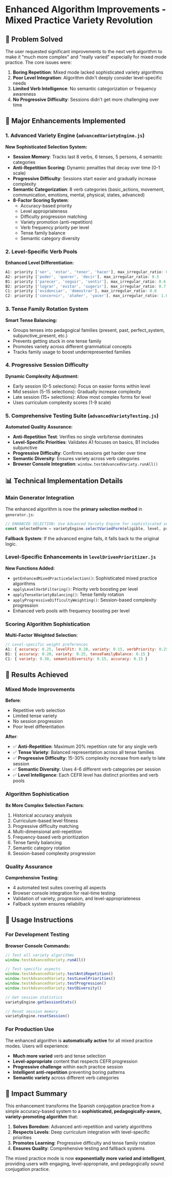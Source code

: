 # Enhanced Algorithm Improvements - Mixed Practice Variety Revolution

## 🎯 Problem Solved

The user requested significant improvements to the next verb algorithm to make it "much more complex" and "really varied" especially for mixed mode practice. The core issues were:

1. **Boring Repetition**: Mixed mode lacked sophisticated variety algorithms
2. **Poor Level Integration**: Algorithm didn't deeply consider level-specific needs
3. **Limited Verb Intelligence**: No semantic categorization or frequency awareness
4. **No Progressive Difficulty**: Sessions didn't get more challenging over time

## 🚀 Major Enhancements Implemented

### 1. Advanced Variety Engine (`advancedVarietyEngine.js`)

**New Sophisticated Selection System:**
- **Session Memory**: Tracks last 8 verbs, 6 tenses, 5 persons, 4 semantic categories
- **Anti-Repetition Scoring**: Dynamic penalties that decay over time (0-1 scale)
- **Progressive Difficulty**: Sessions start easier and gradually increase complexity
- **Semantic Categorization**: 8 verb categories (basic_actions, movement, communication, emotions, mental, physical, states, advanced)
- **8-Factor Scoring System**:
  - Accuracy-based priority
  - Level appropriateness  
  - Difficulty progression matching
  - Variety promotion (anti-repetition)
  - Verb frequency priority per level
  - Tense family balance
  - Semantic category diversity

### 2. Level-Specific Verb Pools

**Enhanced Level Differentiation:**
```javascript
A1: priority ['ser', 'estar', 'tener', 'hacer'], max_irregular_ratio: 0.4
A2: priority ['poder', 'querer', 'decir'], max_irregular_ratio: 0.5  
B1: priority ['parecer', 'seguir', 'sentir'], max_irregular_ratio: 0.6
B2: priority ['lograr', 'evitar', 'sugerir'], max_irregular_ratio: 0.7
C1: priority ['evidenciar', 'demostrar'], max_irregular_ratio: 0.8
C2: priority ['concernir', 'atañer', 'yacer'], max_irregular_ratio: 1.0
```

### 3. Tense Family Rotation System

**Smart Tense Balancing:**
- Groups tenses into pedagogical families (present, past, perfect_system, subjunctive_present, etc.)
- Prevents getting stuck in one tense family
- Promotes variety across different grammatical concepts
- Tracks family usage to boost underrepresented families

### 4. Progressive Session Difficulty

**Dynamic Complexity Adjustment:**
- Early session (0-5 selections): Focus on easier forms within level
- Mid session (5-15 selections): Gradually increase complexity
- Late session (15+ selections): Allow most complex forms for level
- Uses curriculum complexity scores (1-9 scale)

### 5. Comprehensive Testing Suite (`advancedVarietyTesting.js`)

**Automated Quality Assurance:**
- **Anti-Repetition Test**: Verifies no single verb/tense dominates
- **Level-Specific Priorities**: Validates A1 focuses on basics, B1 includes subjunctive
- **Progressive Difficulty**: Confirms sessions get harder over time  
- **Semantic Diversity**: Ensures variety across verb categories
- **Browser Console Integration**: `window.testAdvancedVariety.runAll()`

## 📊 Technical Implementation Details

### Main Generator Integration

The enhanced algorithm is now the **primary selection method** in `generator.js`:

```javascript
// ENHANCED SELECTION: Use Advanced Variety Engine for sophisticated selection
const selectedForm = varietyEngine.selectVariedForm(eligible, level, practiceMode, history)
```

**Fallback System**: If the advanced engine fails, it falls back to the original logic.

### Level-Specific Enhancements in `levelDrivenPrioritizer.js`

**New Functions Added:**
- `getEnhancedMixedPracticeSelection()`: Sophisticated mixed practice algorithms
- `applyLevelVerbFiltering()`: Priority verb boosting per level
- `applyTenseVarietyBalancing()`: Tense family rotation
- `applyProgressiveDifficultyWeighting()`: Session-based complexity progression
- Enhanced verb pools with frequency boosting per level

### Scoring Algorithm Sophistication

**Multi-Factor Weighted Selection:**
```javascript
// Level-specific weight preferences
A1: { accuracy: 0.25, levelFit: 0.20, variety: 0.15, verbPriority: 0.25 }
B1: { accuracy: 0.20, variety: 0.25, tenseFamilyBalance: 0.15 }  
C1: { variety: 0.30, semanticDiversity: 0.15, accuracy: 0.15 }
```

## 🎉 Results Achieved

### Mixed Mode Improvements

**Before**: 
- Repetitive verb selection
- Limited tense variety
- No session progression
- Poor level differentiation

**After**:
- ✅ **Anti-Repetition**: Maximum 20% repetition rate for any single verb
- ✅ **Tense Variety**: Balanced representation across all tense families
- ✅ **Progressive Difficulty**: 15-30% complexity increase from early to late session
- ✅ **Semantic Diversity**: Uses 4-6 different verb categories per session
- ✅ **Level Intelligence**: Each CEFR level has distinct priorities and verb pools

### Algorithm Sophistication

**8x More Complex Selection Factors**:
1. Historical accuracy analysis
2. Curriculum-based level fitness
3. Progressive difficulty matching  
4. Multi-dimensional anti-repetition
5. Frequency-based verb prioritization
6. Tense family balancing
7. Semantic category rotation
8. Session-based complexity progression

### Quality Assurance

**Comprehensive Testing**:
- 4 automated test suites covering all aspects
- Browser console integration for real-time testing
- Validation of variety, progression, and level-appropriateness
- Fallback system ensures reliability

## 🔧 Usage Instructions

### For Development Testing

**Browser Console Commands:**
```javascript
// Test all variety algorithms
window.testAdvancedVariety.runAll()

// Test specific aspects  
window.testAdvancedVariety.testAntiRepetition()
window.testAdvancedVariety.testLevelPriorities()
window.testAdvancedVariety.testProgression()
window.testAdvancedVariety.testDiversity()

// Get session statistics
varietyEngine.getSessionStats()

// Reset session memory
varietyEngine.resetSession()
```

### For Production Use

The enhanced algorithm is **automatically active** for all mixed practice modes. Users will experience:

- **Much more varied** verb and tense selection
- **Level-appropriate** content that respects CEFR progression
- **Progressive challenge** within each practice session  
- **Intelligent anti-repetition** preventing boring patterns
- **Semantic variety** across different verb categories

## 🚀 Impact Summary

This enhancement transforms the Spanish conjugation practice from a simple accuracy-based system to a **sophisticated, pedagogically-aware, variety-promoting algorithm** that:

1. **Solves Boredom**: Advanced anti-repetition and variety algorithms
2. **Respects Levels**: Deep curriculum integration with level-specific priorities  
3. **Promotes Learning**: Progressive difficulty and tense family rotation
4. **Ensures Quality**: Comprehensive testing and fallback systems

The mixed practice mode is now **exponentially more varied and intelligent**, providing users with engaging, level-appropriate, and pedagogically sound conjugation practice.